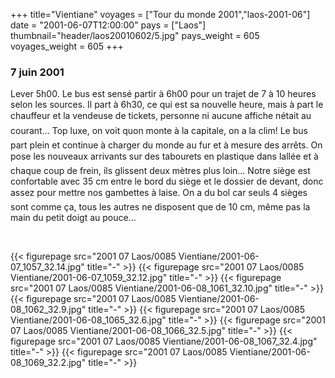 +++
title="Vientiane"
voyages = ["Tour du monde 2001","laos-2001-06"]
date = "2001-06-07T12:00:00"
pays = ["Laos"]
thumbnail="header/laos20010602/5.jpg"
pays_weight = 605
voyages_weight = 605
+++
### 7 juin 2001

Lever 5h00. Le bus est sensé partir à 6h00 pour un trajet de 7 à 10 heures 
selon les sources. Il part à 6h30, ce qui est sa nouvelle heure, mais à part 
le chauffeur et la vendeuse de tickets, personne ni aucune affiche nétait au 
courant... Top luxe, on voit quon monte à la capitale, on a la clim! Le bus 
part plein et continue à charger du monde au fur et à mesure des arrêts. On 
pose les nouveaux arrivants sur des tabourets en plastique dans lallée et à 
chaque coup de frein, ils glissent deux mètres plus loin... Notre siège est 
confortable avec 35 cm entre le bord du siège et le dossier de devant, donc 
assez pour mettre nos gambettes à laise. On a du bol car seuls 4 sièges sont 
comme ça, tous les autres ne disposent que de 10 cm, même pas la main du petit 
doigt au pouce...

&nbsp;


<div id="TOTO">{{< figurepage src="2001 07 Laos/0085 Vientiane/2001-06-07_1057_32.14.jpg" title="-"  >}}
{{< figurepage src="2001 07 Laos/0085 Vientiane/2001-06-07_1059_32.12.jpg" title="-"  >}}
{{< figurepage src="2001 07 Laos/0085 Vientiane/2001-06-08_1061_32.10.jpg" title="-"  >}}
{{< figurepage src="2001 07 Laos/0085 Vientiane/2001-06-08_1062_32.9.jpg" title="-"  >}}
{{< figurepage src="2001 07 Laos/0085 Vientiane/2001-06-08_1065_32.6.jpg" title="-"  >}}
{{< figurepage src="2001 07 Laos/0085 Vientiane/2001-06-08_1066_32.5.jpg" title="-"  >}}
{{< figurepage src="2001 07 Laos/0085 Vientiane/2001-06-08_1067_32.4.jpg" title="-"  >}}
{{< figurepage src="2001 07 Laos/0085 Vientiane/2001-06-08_1069_32.2.jpg" title="-"  >}}
</DIV>

